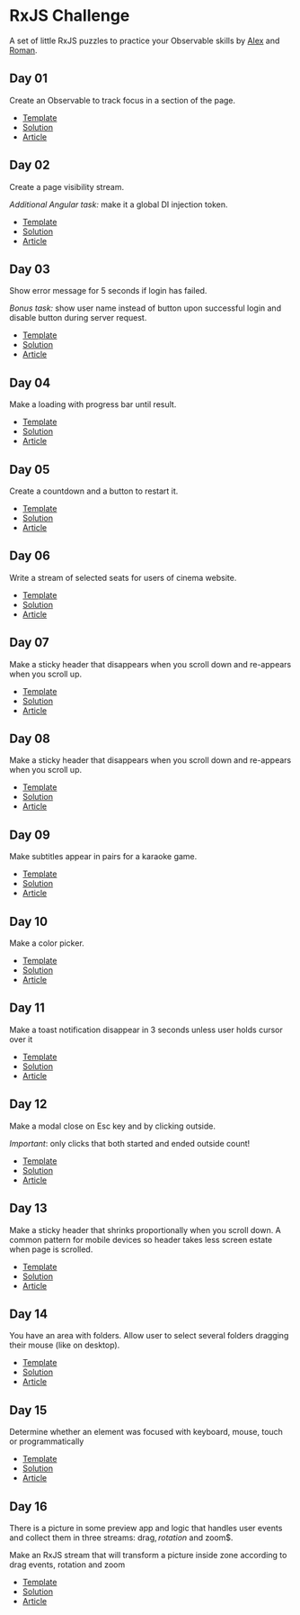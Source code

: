 # RxJS Challenge
A set of little RxJS puzzles to practice your Observable skills by [Alex](https://twitter.com/Waterplea) and [Roman](https://twitter.com/marsibarsi).

## Day 01
Create an Observable to track focus in a section of the page.

- [Template](https://stackblitz.com/edit/rxjs-challenge-01)
- [Solution](https://stackblitz.com/edit/rxjs-challenge-01-solution)
- [Article](https://medium.com/angularwave/rxjs-challenge-01-tracking-focus-within-page-section-a920bdebe4ef?source=friends_link&sk=b6454a6347b045a4684bef86d218d2f9)

## Day 02
Create a page visibility stream.

*Additional Angular task:* make it a global DI injection token.

- [Template](https://stackblitz.com/edit/rxjs-challenge-2)
- [Solution](https://stackblitz.com/edit/rxjs-challenge-2-solution)
- [Article](https://medium.com/angularwave/rxjs-challenge-02-creating-a-page-visibility-stream-adf829324eb1?sk=cf4d27f8a40367d0b1ea2542974ec57f)

## Day 03
Show error message for 5 seconds if login has failed.

*Bonus task:* show user name instead of button upon successful login and disable button during server request.

- [Template](https://stackblitz.com/edit/rxjs-challenge-03)
- [Solution](https://stackblitz.com/edit/rxjs-challenge-03-solution)
- [Article](https://medium.com/angularwave/rxjs-challenge-03-showing-error-message-for-a-period-of-time-15b428d49315?sk=5c0907b3827fc6270429796ec530ee76)

## Day 04

Make a loading with progress bar until result.

- [Template](https://stackblitz.com/edit/rxjs-challenge-4)
- [Solution](https://stackblitz.com/edit/rxjs-challenge-4-solution)
- [Article](https://medium.com/angularwave/lets-make-loading-with-progress-bar-until-result-rxjs-challenge-04-f638d3cfc539?sk=e5ab427bc7fd33d4843185f1686a359b)

## Day 05

Create a countdown and a button to restart it.

- [Template](https://stackblitz.com/edit/rxjs-challenge-05)
- [Solution](https://stackblitz.com/edit/rxjs-challenge-05-solution)
- [Article](https://medium.com/angularwave/rxjs-challenge-5-making-a-countdown-6cd6171685cb?sk=11f7f0616bae33a270247cf48c9a590c)

## Day 06

Write a stream of selected seats for users of cinema website.

- [Template](https://stackblitz.com/edit/rxjs-challenge-6)
- [Solution](https://stackblitz.com/edit/rxjs-challenge-6-solution)
- [Article](https://medium.com/angularwave/rxjs-ng-challenge-6-picking-cinema-seats-8d73dbaadcea?sk=11eaf62c8ce3faf5392abf4e5d0b3495)

## Day 07

Make a sticky header that disappears when you scroll down and re-appears when you scroll up.

- [Template](https://stackblitz.com/edit/rxjs-challenge-07)
- [Solution](https://stackblitz.com/edit/rxjs-challenge-07-solution)
- [Article](https://medium.com/angularwave/rxjs-challenge-7-disappearing-sticky-header-b7689c23bf66?sk=8d4e3385925b110a207e978d0ed6a190)

## Day 08

Make a sticky header that disappears when you scroll down and re-appears when you scroll up.

- [Template](https://stackblitz.com/edit/rxjs-challenge-8)
- [Solution](https://stackblitz.com/edit/rxjs-challenge-8-solution)
- [Article](https://medium.com/angularwave/rxjs-challenge-8-smart-search-operator-function-e619bee10392?sk=105ce13efe946593d252557164dfb7a8)

## Day 09

Make subtitles appear in pairs for a karaoke game.

- [Template](https://stackblitz.com/edit/rxjs-challenge-09)
- [Solution](https://stackblitz.com/edit/rxjs-challenge-09-solution)
- [Article](https://medium.com/angularwave/rxjs-challenge-09-karaoke-subtitles-39cc5c133746?sk=156ec25cc123491bd299694f7484e12c)

## Day 10

Make a color picker.

- [Template](https://stackblitz.com/edit/rxjs-challenge-10)
- [Solution](https://stackblitz.com/edit/rxjs-challenge-10-solution)
- [Article](https://medium.com/angularwave/rxjs-challenge-10-color-picker-palette-71e99e28b400?sk=1f624b2be951544a2399865c52f9366f)

## Day 11

Make a toast notification disappear in 3 seconds unless user holds cursor over it

- [Template](https://stackblitz.com/edit/rxjs-challenge-11)
- [Solution](https://stackblitz.com/edit/rxjs-challenge-11-solution)
- [Article](https://medium.com/angularwave/rxjs-challenge-11-auto-close-notification-23910ea53218?sk=d7ad0a1f5dee2297a5d1181c58192e79)

## Day 12

Make a modal close on Esc key and by clicking outside.

*Important*: only clicks that both started and ended outside count! 

- [Template](https://stackblitz.com/edit/rxjs-challenge-12)
- [Solution](https://stackblitz.com/edit/rxjs-challenge-12-solution)
- [Article](https://medium.com/angularwave/rxjs-challenge-12-modal-closing-4c01884db556?sk=6fe05ac705672468ddd257263224f5e1)

## Day 13

Make a sticky header that shrinks proportionally when you scroll down. 
A common pattern for mobile devices so header takes less screen estate when page is scrolled.

- [Template](https://stackblitz.com/edit/rxjs-challenge-13)
- [Solution](https://stackblitz.com/edit/rxjs-challenge-13-solution)
- [Article](https://medium.com/angularwave/rxjs-challenge-13-shrinking-header-72fc672a5b6a?sk=6501dd68073698c3bb0869a653ad5e57)

## Day 14

You have an area with folders. Allow user to select several folders dragging their mouse (like on desktop).

- [Template](https://stackblitz.com/edit/rxjs-challenge-14)
- [Solution](https://stackblitz.com/edit/rxjs-challenge-14-solution)
- [Article](https://medium.com/angularwave/rxjs-challenge-14-select-folders-d1838087ba47?sk=698d4e240f0a186eb20b972ba15827c4)

## Day 15

Determine whether an element was focused with keyboard, mouse, touch or programmatically

- [Template](https://stackblitz.com/edit/rxjs-challenge-15)
- [Solution](https://stackblitz.com/edit/rxjs-challenge-15-solution)
- [Article](https://medium.com/angularwave/rxjs-challenge-15-tracking-focus-type-aa8309f52bc1?sk=d9f84ac05cc25d704ad071f8d6c111bf)

## Day 16

There is a picture in some preview app and logic that handles user events and collect them in three streams: drag$, rotation$ and zoom$. 

Make an RxJS stream that will transform a picture inside zone according to drag events, rotation and zoom

- [Template](https://stackblitz.com/edit/rxjs-challenge-16)
- [Solution](https://stackblitz.com/edit/rxjs-challenge-16-solution)
- [Article](https://medium.com/angularwave/rxjs-challenge-16-image-viewer-30cf01d61f0a?sk=59dcb0b698d2ab62f436b7b00b79a612)
